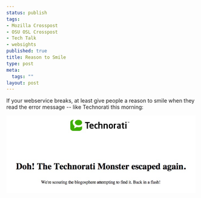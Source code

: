 ```yaml
--- 
status: publish
tags: 
- Mozilla Crosspost
- OSU OSL Crosspost
- Tech Talk
- websights
published: true
title: Reason to Smile
type: post
meta: 
  tags: ""
layout: post
---
```

If your webservice breaks, at least give people a reason to smile when they read the error message -- like Technorati this morning:

<img src='/media/wp/2007/03/technorati-error.jpg' alt='The Technorati Monster escaped again' width="500" class="center border" />
